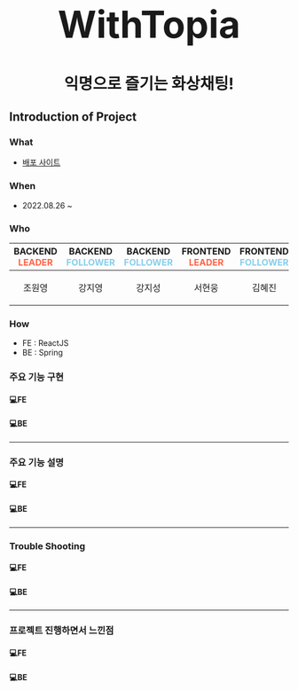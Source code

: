 
<h1 style="text-align: center; font-size: 67px">WithTopia </h1>
<h1 style="text-align: center;">익명으로 즐기는 화상채팅!</h1>


## Introduction of Project
### What
- [배포 사이트](https://warmwinter.co.kr)

### When
- 2022.08.26 ~ 

### Who

| BACKEND <br/><span style="color: tomato;">LEADER</span> | BACKEND <br/><span style="color: skyblue;">FOLLOWER</span> | BACKEND <br/><span style="color: skyblue;">FOLLOWER</span> | FRONTEND <br/><span style="color: tomato;">LEADER</span> | FRONTEND <br/><span style="color: skyblue;">FOLLOWER</span> | DESIGNER                               |
|---------------------------------------------------------|------------------------------------------------------------|------------------------------------------------------------|----------------------------------------------------------|-------------------------------------------------------------|----------------------------------------|
| <p style="text-align: center;">조원영</p>                  | <p style="text-align: center;">강지영</p>                     | <p style="text-align: center;">강지성</p>                     | <p style="text-align: center;">서현웅</p>                   | <p style="text-align: center;">김혜진</p>                      | <p style="text-align: center;">정지현</p> |


### How

- FE : ReactJS
- BE : Spring


### 주요 기능 구현
#### 💻**FE**


#### 💻**BE**


-----

### 주요 기능 설명
#### 💻**FE**


#### 💻**BE**

----

### Trouble Shooting
#### 💻**FE**


#### 💻**BE** 


-----

### 프로젝트 진행하면서 느낀점
#### 💻**FE**

#### 💻**BE** 


